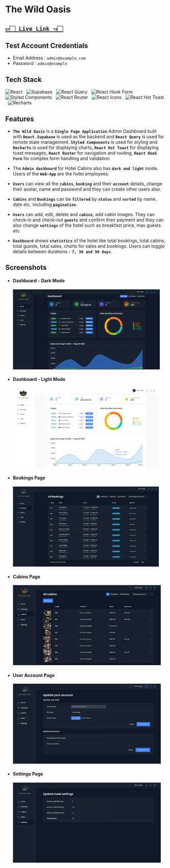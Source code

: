 # The Wild Oasis

## [`👉🏻 Live Link 👈🏻`](https://the-wild-oasis-react.vercel.app/)

## Test Account Credentials

-   Email Address : `admin@example.com`
-   Password : `admin@example`

## Tech Stack

![React](https://img.shields.io/badge/React-20232A?style=for-the-badge&logo=react&logoColor=61DAFB)
&nbsp;&nbsp;![Supabase](https://img.shields.io/badge/Supabase-000000?style=for-the-badge&logo=Supabase&logoColor=white)
&nbsp;&nbsp;![React Query](https://img.shields.io/badge/React_Query-FF4154?style=for-the-badge&logo=React_Query&logoColor=white)
&nbsp;&nbsp;![React Hook Form](https://img.shields.io/badge/React_Hook_Form-000000?style=for-the-badge&logo=React_Hook_Form&logoColor=white)
&nbsp;&nbsp;![Styled Components](https://img.shields.io/badge/styled--components-DB7093?style=for-the-badge&logo=styled-components&logoColor=white)
&nbsp;&nbsp;![React Router](https://img.shields.io/badge/React_Router-CA4245?style=for-the-badge&logo=react-router&logoColor=white)
&nbsp;&nbsp;![React Icons](https://img.shields.io/badge/React_Icons-5588FF?style=for-the-badge&logo=React_Icons&logoColor=black)
&nbsp;&nbsp;![React Hot Toast](https://img.shields.io/badge/React_Hot_Toast-008000?style=for-the-badge&logo=React_Hot_Toast&logoColor=white)
&nbsp;&nbsp;![Recharts](https://img.shields.io/badge/Recharts-0081CB?style=for-the-badge&logo=Recharts&logoColor=white)

## Features

-   **`The Wild Oasis`** is a **`Single Page Application`** Admin Dashboard built with **`React`**. **`Supabase`** is used as the backend and **`React Query`** is used for remote state management. **`Styled Components`** is used for styling and **`Recharts`** is used for displaying charts, **`React Hot Toast`** for displaying toast messages, **`React Router`** for navigation and routing, **`React Hook Form`** for complex form handling and validation.

-   The **`Admin dashboard`** for Hotel Cabins also has **`dark and light`** mode. Users of the **`Web-App`** are the hotel employees.

-   **`Users`** can view all the **`cabins`**, **`booking`** and their **`account`** details, change their avatar, name and password and they can create other users also.

-   **`Cabins`** and **`Bookings`** can be **`filtered`** by **`status`** and **`sorted`** by name, date etc. including **`pagination`**.

-   **`Users`** can add, edit, delete and **`cabins`**, add cabin images. They can check-in and check-out **`guests`** and confirm their payment and they can also change **`settings`** of the hotel such as breakfast price, max guests etc.

-   **`Dashboard`** shows **`statistics`** of the hotel like total bookings, total cabins, total guests, total sales, charts for sales and bookings. Users can toggle details between durations - **`7, 30 and 90 days`**.

## Screenshots

-   #### Dashboard - Dark Mode

    <img src="./public/project-images/dashboard-dark.png" height="250px"  />

-   #### Dashboard - Light Mode

    <img src="./public/project-images/dashboard-light.png" height="250px" />

-   #### Bookings Page

    <img src="./public/project-images/bookings.png" height="250px" />

-   #### Cabins Page

    <img src="./public/project-images/cabins.png" height="250px" />

-   #### User Account Page

    <img src="./public/project-images/account.png" height="250px" />

-   #### Settings Page

    <img src="./public/project-images/settings.png" height="250px" />